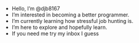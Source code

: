 - Hello, I’m @djb8167
- I’m interested in becoming a better programmer.
- I’m currently learning how stressful job hunting is. 
- I’m here to explore and hopefully learn.
- If you need me try my inbox I guess

<!---
djb8167/djb8167 is a ✨ special ✨ repository because its `README.md` (this file) appears on your GitHub profile.
You can click the Preview link to take a look at your changes.
--->

